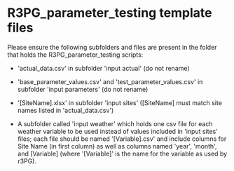# R3PG_parameter_testing template files

Please ensure the following subfolders and files are present in the folder that holds the R3PG_parameter_testing scripts:

* 'actual_data.csv' in subfolder 'input actual' (do not rename)

* 'base_parameter_values.csv' and 'test_parameter_values.csv' in subfolder 'input parameters' (do not rename)

* '[SiteName].xlsx' in subfolder 'input sites' ([SiteName] must match site names listed in 'actual_data.csv')

* A subfolder called 'input weather' which holds one csv file for each weather variable to be used instead of values included in 'input sites' files; each file should be named '[Variable].csv' and include columns for Site Name (in first column) as well as columns named 'year', 'month', and [Variable] (where '[Variable]' is the name for the variable as used by r3PG).
